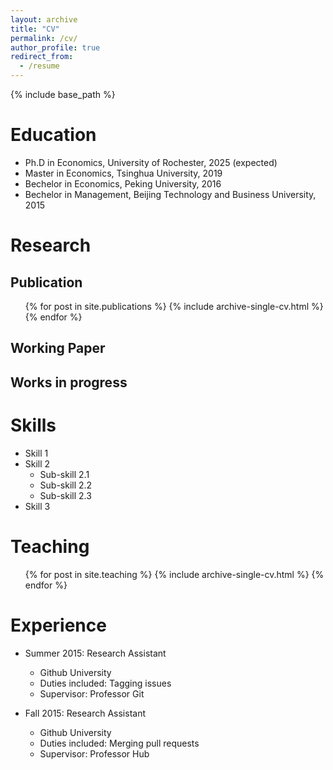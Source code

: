```yaml
---
layout: archive
title: "CV"
permalink: /cv/
author_profile: true
redirect_from:
  - /resume
---
```


{% include base_path %}

Education
======
* Ph.D in Economics, University of Rochester, 2025 (expected)
* Master in Economics, Tsinghua University, 2019
* Bechelor in Economics, Peking University, 2016
* Bechelor in Management, Beijing Technology and Business University, 2015


Research
======
Publication
------
 <ul>{% for post in site.publications %}
    {% include archive-single-cv.html %}
  {% endfor %}</ul>
  
Working Paper
------

Works in progress
------


  
Skills
======
* Skill 1
* Skill 2
  * Sub-skill 2.1
  * Sub-skill 2.2
  * Sub-skill 2.3
* Skill 3

  
Teaching
======
  <ul>{% for post in site.teaching %}
    {% include archive-single-cv.html %}
  {% endfor %}</ul>
  
Experience
======
* Summer 2015: Research Assistant
  * Github University
  * Duties included: Tagging issues
  * Supervisor: Professor Git

* Fall 2015: Research Assistant
  * Github University
  * Duties included: Merging pull requests
  * Supervisor: Professor Hub
